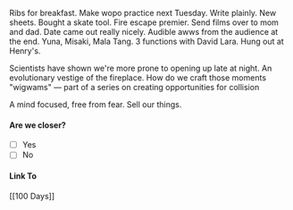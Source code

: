 Ribs for breakfast. Make wopo practice next Tuesday. Write plainly. New sheets. Bought a skate tool. Fire escape premier. Send films over to mom and dad. Date came out really nicely. Audible awws from the audience at the end. Yuna, Misaki, Mala Tang. 3 functions with David Lara. Hung out at Henry's.

Scientists have shown we're more prone to opening up late at night. An evolutionary vestige of the fireplace. How do we craft those moments "wigwams" — part of a series on creating opportunities for collision 

A mind focused, free from fear.
Sell our things.
#### Are we closer?
- [ ] Yes
- [ ] No
#### Link To
[[100 Days]]
